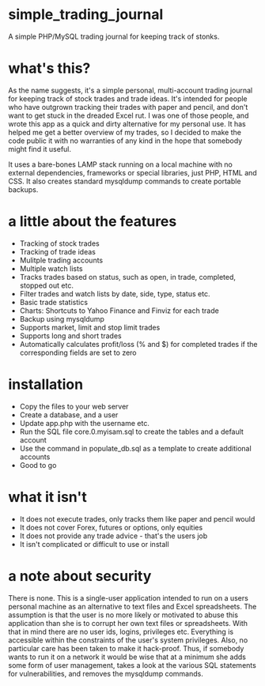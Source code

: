 # simple_trading_journal
A simple PHP/MySQL trading journal for keeping track of stonks.

# what's this?
As the name suggests, it's a simple personal, multi-account trading journal for keeping track of stock trades and trade ideas. It's intended for people who have outgrown tracking their trades with paper and pencil, and don't want to get stuck in the dreaded Excel rut. I was one of those people, and wrote this app as a quick and dirty alternative for my personal use. It has helped me get a better overview of my trades, so I decided to make the code public it with no warranties of any kind in the hope that somebody might find it useful.

It uses a bare-bones LAMP stack running on a local machine with no external dependencies, frameworks or special libraries, just PHP, HTML and CSS. It also creates standard mysqldump commands to create portable backups.


# a little about the features
- Tracking of stock trades
- Tracking of trade ideas
- Mulitple trading accounts
- Multiple watch lists
- Tracks trades based on status, such as open, in trade, completed, stopped out etc.
- Filter trades and watch lists by date, side, type, status etc.
- Basic trade statistics
- Charts: Shortcuts to Yahoo Finance and Finviz for each trade
- Backup using mysqldump
- Supports market, limit and stop limit trades
- Supports long and short trades
- Automatically calculates profit/loss (% and $) for completed trades if the corresponding fields are set to zero

# installation
- Copy the files to your web server
- Create a database, and a user
- Update app.php with the username etc.
- Run the SQL file core.0.myisam.sql to create the tables and a default account
- Use the command in populate_db.sql as a template to create additional accounts
- Good to go

# what it isn't
- It does not execute trades, only tracks them like paper and pencil would
- It does not cover Forex, futures or options, only equities
- It does not provide any trade advice - that's the users job
- It isn't complicated or difficult to use or install

# a note about security
There is none. This is a single-user application intended to run on a users personal machine as an alternative to text files and Excel spreadsheets. The assumption is that the user is no more likely or motivated to abuse this application than she is to corrupt her own text files or spreadsheets. With that in mind there are no user ids, logins, privileges etc. Everything is accessible within the constraints of the user's system privileges. Also, no particular care has been taken to make it hack-proof. Thus, if somebody wants to run it on a network it would be wise that at a minimum she adds some form of user management, takes a look at the various SQL statements for vulnerabilities, and removes the mysqldump commands.
